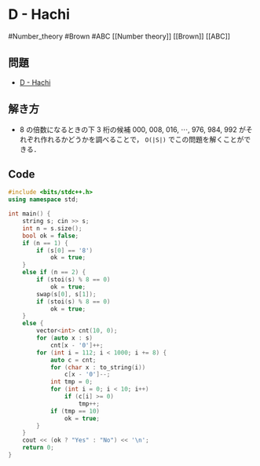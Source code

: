 # D - Hachi
#Number_theory #Brown #ABC
[[Number theory]] [[Brown]] [[ABC]]

## 問題
- [D - Hachi](https://atcoder.jp/contests/abc181/tasks/abc181_d)

## 解き方
- $8$ の倍数になるときの下 $3$ 桁の候補  $000,\ 008,\ 016,\ \cdots,\ 976,\ 984,\ 992$ がそれぞれ作れるかどうかを調べることで， `O(|S|)` でこの問題を解くことができる．

## Code
```c++
#include <bits/stdc++.h>
using namespace std;

int main() {
	string s; cin >> s;
	int n = s.size();
	bool ok = false;
	if (n == 1) {
		if (s[0] == '8')
			ok = true;
	}
	else if (n == 2) {
		if (stoi(s) % 8 == 0)
			ok = true;
		swap(s[0], s[1]);
		if (stoi(s) % 8 == 0)
			ok = true;
	}
	else {
		vector<int> cnt(10, 0);
		for (auto x : s)
			cnt[x - '0']++;
		for (int i = 112; i < 1000; i += 8) {
			auto c = cnt;
			for (char x : to_string(i))
				c[x - '0']--;
			int tmp = 0;
			for (int i = 0; i < 10; i++)
				if (c[i] >= 0)
					tmp++;
			if (tmp == 10)
				ok = true;
		}
	}
	cout << (ok ? "Yes" : "No") << '\n';
	return 0;
}
```